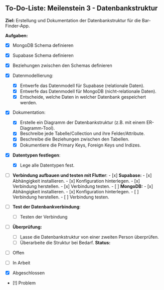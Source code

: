 ## To-Do-Liste: Meilenstein 3 - Datenbankstruktur

**Ziel:** Erstellung und Dokumentation der Datenbankstruktur für die Bar-Finder-App.

**Aufgaben:**
-   [x] MongoDB Schema definieren
-   [x] Supabase Schema definieren
-   [x] Beziehungen zwischen den Schemas definieren
-   [x] Datenmodellierung:
    -   [x] Entwerfe das Datenmodell für Supabase (relationale Daten).
    -   [x] Entwerfe das Datenmodell für MongoDB (nicht-relationale Daten).
    -   [x] Entscheide, welche Daten in welcher Datenbank gespeichert werden.
-   [x] Dokumentation:
    -   [x] Erstelle ein Diagramm der Datenbankstruktur (z.B. mit einem ER-Diagramm-Tool).
    -   [x] Beschreibe jede Tabelle/Collection und ihre Felder/Attribute.
    -   [x] Beschreibe die Beziehungen zwischen den Tabellen.
    -   [x] Dokumentiere die Primary Keys, Foreign Keys und Indizes.
-   [x] **Datentypen festlegen**:
    -   [x] Lege alle Datentypen fest.
-   [ ] **Verbindung aufbauen und testen mit Flutter**:
      - [x] **Supabase:**
          - [x] Abhängigkeit installieren.
          - [x] Konfiguration hinterlegen.
          - [x] Verbindung herstellen.
          - [x] Verbindung testen.
      - [ ] **MongoDB:**
          - [x] Abhängigkeit installieren.
          - [x] Konfiguration hinterlegen.
          - [ ] Verbindung herstellen.
          - [ ] Verbindung testen.




- [ ] **Test der Datenbankverbindung**:
    -[ ] Testen der Verbindung
    
    
-[ ] **Überprüfung:**
  - [ ] Lasse die Datenbankstruktur von einer zweiten Person überprüfen.
  - [ ] Überarbeite die Struktur bei Bedarf.
**Status:**

-   [ ] Offen
-   [ ] In Arbeit
-   [x] Abgeschlossen
-   [!] Problem
